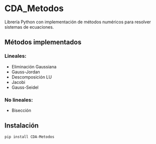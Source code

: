 # CDA_Metodos

Librería Python con implementación de métodos numéricos para resolver sistemas de ecuaciones.

## Métodos implementados

### Lineales:
- Eliminación Gaussiana
- Gauss-Jordan
- Descomposición LU
- Jacobi
- Gauss-Seidel

### No lineales:
- Bisección

## Instalación

```bash
pip install CDA-Metodos